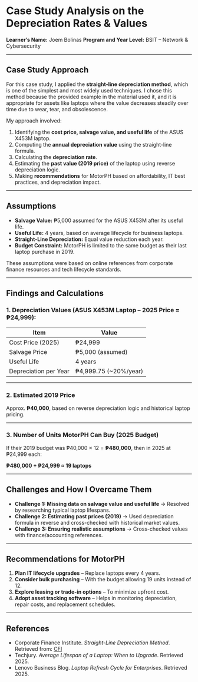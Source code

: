 
# Case Study Analysis on the Depreciation Rates & Values

**Learner’s Name:** Joem Bolinas
**Program and Year Level:** BSIT – Network & Cybersecurity

---

## Case Study Approach

For this case study, I applied the **straight-line depreciation method**, which is one of the simplest and most widely used techniques. I chose this method because the provided example in the material used it, and it is appropriate for assets like laptops where the value decreases steadily over time due to wear, tear, and obsolescence.

My approach involved:

1. Identifying the **cost price, salvage value, and useful life** of the ASUS X453M laptop.
2. Computing the **annual depreciation value** using the straight-line formula.
3. Calculating the **depreciation rate**.
4. Estimating the **past value (2019 price)** of the laptop using reverse depreciation logic.
5. Making **recommendations** for MotorPH based on affordability, IT best practices, and depreciation impact.

---

## Assumptions

- **Salvage Value:** ₱5,000 assumed for the ASUS X453M after its useful life.
- **Useful Life:** 4 years, based on average lifecycle for business laptops.
- **Straight-Line Depreciation:** Equal value reduction each year.
- **Budget Constraint:** MotorPH is limited to the same budget as their last laptop purchase in 2019.

These assumptions were based on online references from corporate finance resources and tech lifecycle standards.

---

## Findings and Calculations

### 1. Depreciation Values (ASUS X453M Laptop – 2025 Price = ₱24,999):

| Item                  | Value                  |
| --------------------- | ---------------------- |
| Cost Price (2025)     | ₱24,999               |
| Salvage Price         | ₱5,000 (assumed)      |
| Useful Life           | 4 years                |
| Depreciation per Year | ₱4,999.75 (~20%/year) |

---

### 2. Estimated 2019 Price

Approx. **₱40,000**, based on reverse depreciation logic and historical laptop pricing.

---

### 3. Number of Units MotorPH Can Buy (2025 Budget)

If their 2019 budget was ₱40,000 × 12 = **₱480,000**,
then in 2025 at ₱24,999 each:

**₱480,000 ÷ ₱24,999 ≈ 19 laptops**

---

## Challenges and How I Overcame Them

- **Challenge 1: Missing data on salvage value and useful life** → Resolved by researching typical laptop lifespans.
- **Challenge 2: Estimating past prices (2019)** → Used depreciation formula in reverse and cross-checked with historical market values.
- **Challenge 3: Ensuring realistic assumptions** → Cross-checked values with finance/accounting references.

---

## Recommendations for MotorPH

1. **Plan IT lifecycle upgrades** – Replace laptops every 4 years.
2. **Consider bulk purchasing** – With the budget allowing 19 units instead of 12.
3. **Explore leasing or trade-in options** – To minimize upfront cost.
4. **Adopt asset tracking software** – Helps in monitoring depreciation, repair costs, and replacement schedules.

---

## References

- Corporate Finance Institute. *Straight-Line Depreciation Method*. Retrieved from: [CFI](https://corporatefinanceinstitute.com/resources/accounting/straight-line-depreciation)
- Techjury. *Average Lifespan of a Laptop: When to Upgrade*. Retrieved 2025.
- Lenovo Business Blog. *Laptop Refresh Cycle for Enterprises*. Retrieved 2025.
